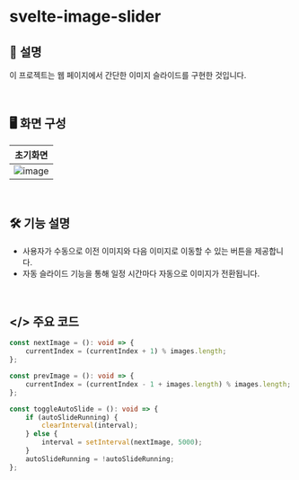 # svelte-image-slider

## 💬 설명

이 프로젝트는 웹 페이지에서 간단한 이미지 슬라이드를 구현한 것입니다.

&nbsp;

## 🖥️ 화면 구성

| 초기화면 |
|:----:|
| ![image](https://github.com/kmseunh/svelte-projects/assets/105186724/1db4d52f-a31e-4b50-82e2-ae4e66008eb2) |

&nbsp;

## 🛠️ 기능 설명

- 사용자가 수동으로 이전 이미지와 다음 이미지로 이동할 수 있는 버튼을 제공합니다.
- 자동 슬라이드 기능을 통해 일정 시간마다 자동으로 이미지가 전환됩니다.

&nbsp;

## </> 주요 코드

```ts
const nextImage = (): void => {
    currentIndex = (currentIndex + 1) % images.length;
};

const prevImage = (): void => {
    currentIndex = (currentIndex - 1 + images.length) % images.length;
};

const toggleAutoSlide = (): void => {
    if (autoSlideRunning) {
        clearInterval(interval);
    } else {
        interval = setInterval(nextImage, 5000);
    }
    autoSlideRunning = !autoSlideRunning;
};
```
